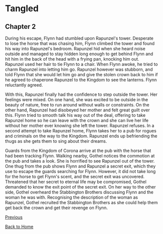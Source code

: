 # Tangled

## Chapter 2


During his escape, Flynn had stumbled upon Rapunzel's tower. Desperate to lose the horse that was chasing him, Flynn climbed the tower and found his way into Rapunzel's bedroom. Rapunzel hid when she heard noise outside and managed to stay hidden long enough to get behind Flynn and hit him in the back of the head with a frying pan, knocking him out. Rapunzel used her hair to tie Flynn to a chair. When Flynn awoke, he tried to charm Rapunzel into letting him go. Rapunzel however was stubborn, and told Flynn that she would let him go and give the stolen crown back to him if he agreed to chaperone Rapunzel to the Kingdom to see the lanterns. Flynn reluctantly agreed.

With this, Rapunzel finally had the confidence to step outside the tower. Her feelings were mixed. On one hand, she was excited to be outside in the beauty of nature, free to run around without walls or constraints. On the other hand, Rapunzel had disobeyed her mother and felt great guilt over this. Flynn tried to smooth talk his way out of the deal, offering to take Rapunzel home so he can leave with the crown and she can live her life without her mother ever knowing she left the tower. Rapunzel refuses. In a second attempt to take Rapunzel home, Flynn takes her to a pub for rogues and criminals on the way to the Kingdom. Rapunzel ends up befriending the thugs as she gets them to sing about their dreams.

Guards from the Kingdom of Corona arrive at the pub with the horse that had been tracking Flynn. Walking nearby, Gothel notices the commotion at the pub and takes a look. She is horrified to see Rapunzel out of the tower. One thug from the pub shows Flynn and Rapunzel a secret exit, which they use to escape the guards searching for Flynn. However, it did not take long for the horse to get Flynn's scent, and the secret exit was uncovered. Threatened that her secret to eternal life may be compromised, Gothel demanded to know the exit point of the secret exit. On her way to the other side, Gothel overheard the Stabbington Brothers discussing Flynn and the woman he was with. Recognising the description of the woman as Rapunzel, Gothel recruited the Stabbington Brothers as she could help them get back the crown and get their revenge on Flynn.


[Previous](Chapter01.md)

[Back to Home](https://b00096684.github.io/github-story-2019/)